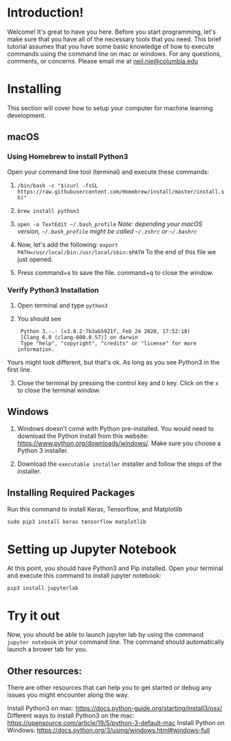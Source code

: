 # Introduction!

Welcome! It's great to have you here. Before you start programming, let's make sure that you have all of the necessary tools that you need. This brief tutorial assumes that you have some basic knowledge of how to execute commands using the command line on mac or windows. For any questions, comments, or concerns. Please email me at [neil.nie@columbia.edu](mailto:neil.nie@columbia.edu)

# Installing
This section will cover how to setup your computer for machine learning development. 

## macOS

### Using Homebrew to install Python3

Open your command line tool (terminal) and execute these commands:

1. `/bin/bash -c "$(curl -fsSL https://raw.githubusercontent.com/Homebrew/install/master/install.sh)"`

2. `brew install python3`

3. `open -a TextEdit ~/.bash_profile` *Note: depending your macOS version, `~/.bash_profile` might be called `~/.zshrc` or `~/.bashrc`*

4. Now, let's add the following: `export PATH=/usr/local/bin:/usr/local/sbin:$PATH` To the end of this file we just opened. 

5. Press command+s to save the file. command+q to close the window. 

### Verify Python3 Installation

1. Open terminal and type `python3`
2. You should see 
		
		Python 3.-.- (v3.8.2:7b3ab5921f, Feb 24 2020, 17:52:18) 
		[Clang 6.0 (clang-600.0.57)] on darwin
		Type "help", "copyright", "credits" or "license" for more information.

Yours might look different, but that's ok. As long as you see Python3 in the first line. 

3. Close the terminal by pressing the control key and `D` key. Click on the `x` to close the terminal window. 

## Windows

1. Windows doesn't come with Python pre-installed. You would need to download the Python install from this website: https://www.python.org/downloads/windows/. Make sure you choose a Python 3 installer. 

2. Download the `executable installer` installer and follow the steps of the installer.  

## Installing Required Packages

Run this command to install Keras, Tensorflow, and Matplotlib

`sudo pip3 install keras tensorflow matplotlib`

# Setting up Jupyter Notebook

At this point, you should have Python3 and Pip installed. Open your terminal and execute this command to install jupyter notebook: 

`pip3 install jupyterlab`

# Try it out

Now, you should be able to launch jupyter lab by using the command `jupyter notebook` in your command line. The command should automatically launch a brower tab for you. 


## Other resources:

There are other resources that can help you to get started or debug any issues you might encounter along the way. 

Install Python3 on mac: https://docs.python-guide.org/starting/install3/osx/
Different ways to install Python3 on the mac: https://opensource.com/article/19/5/python-3-default-mac
Install Python on Windows: https://docs.python.org/3/using/windows.html#windows-full

